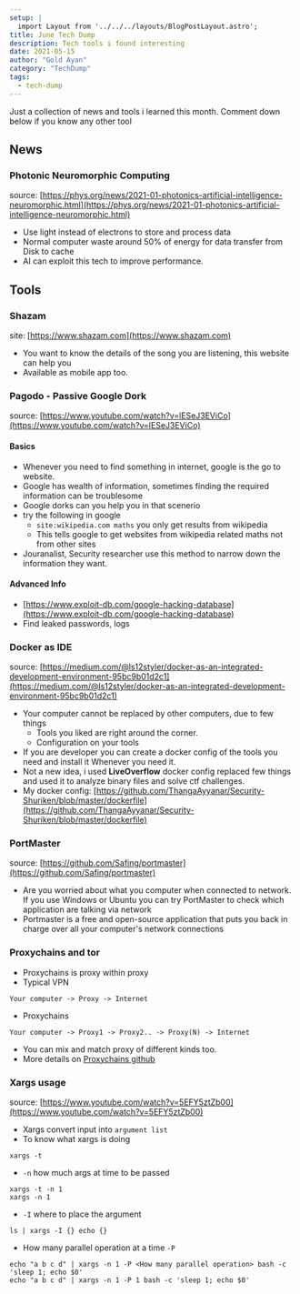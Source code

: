 ```yaml
---
setup: |
  import Layout from '../../../layouts/BlogPostLayout.astro';
title: June Tech Dump
description: Tech tools i found interesting
date: 2021-05-15
author: "Gold Ayan"
category: "TechDump"
tags:
  - tech-dump
---
```


Just a collection of news and tools i learned this month. Comment down below if
you know any other tool

## News

### Photonic Neuromorphic Computing

source: [https://phys.org/news/2021-01-photonics-artificial-intelligence-neuromorphic.html](https://phys.org/news/2021-01-photonics-artificial-intelligence-neuromorphic.html)

- Use light instead of electrons to store and process data
- Normal computer waste around 50% of energy for data transfer from Disk to cache
- AI can exploit this tech to improve performance.

## Tools

<!-- more -->

### Shazam

site: [https://www.shazam.com](https://www.shazam.com)

- You want to know the details of the song you are listening, this website can
  help you
- Available as mobile app too.

### Pagodo - Passive Google Dork

source: [https://www.youtube.com/watch?v=lESeJ3EViCo](https://www.youtube.com/watch?v=lESeJ3EViCo)

#### Basics

- Whenever you need to find something in internet, google is the go to website.
- Google has wealth of information, sometimes finding the required information can be troublesome
- Google dorks can you help you in that scenerio
- try the following in google
  - `site:wikipedia.com maths` you only get results from wikipedia
  - This tells google to get websites from wikipedia related maths not from other sites
- Jouranalist, Security researcher use this method to narrow down the information they want.

#### Advanced Info

- [https://www.exploit-db.com/google-hacking-database](https://www.exploit-db.com/google-hacking-database)
- Find leaked passwords, logs

### Docker as IDE

source: [https://medium.com/@ls12styler/docker-as-an-integrated-development-environment-95bc9b01d2c1](https://medium.com/@ls12styler/docker-as-an-integrated-development-environment-95bc9b01d2c1)

- Your computer cannot be replaced by other computers, due to few things
  - Tools you liked are right around the corner.
  - Configuration on your tools
- If you are developer you can create a docker config of the tools you need and
  install it Whenever you need it.
- Not a new idea, i used **LiveOverflow** docker config replaced few things
  and used it to analyze binary files and solve ctf challenges.
- My docker config: [https://github.com/ThangaAyyanar/Security-Shuriken/blob/master/dockerfile](https://github.com/ThangaAyyanar/Security-Shuriken/blob/master/dockerfile)

### PortMaster

source: [https://github.com/Safing/portmaster](https://github.com/Safing/portmaster)

- Are you worried about what you computer when connected to network. If you use
  Windows or Ubuntu you can try PortMaster to check which application are talking
  via network
- Portmaster is a free and open-source application that puts you back in charge
  over all your computer's network connections

### Proxychains and tor

- Proxychains is proxy within proxy
- Typical VPN

```
Your computer -> Proxy -> Internet
```

- Proxychains

```
Your computer -> Proxy1 -> Proxy2.. -> Proxy(N) -> Internet
```

- You can mix and match proxy of different kinds too.
- More details on [Proxychains github](https://github.com/haad/proxychains)

### Xargs usage

source: [https://www.youtube.com/watch?v=5EFY5ztZb00](https://www.youtube.com/watch?v=5EFY5ztZb00)

- Xargs convert input into `argument list`
- To know what xargs is doing

```
xargs -t
```

- `-n` how much args at time to be passed

```
xargs -t -n 1
xargs -n 1
```

- `-I` where to place the argument

```
ls | xargs -I {} echo {}
```

- How many parallel operation at a time `-P`

```
echo "a b c d" | xargs -n 1 -P <How many parallel operation> bash -c 'sleep 1; echo $0'
echo "a b c d" | xargs -n 1 -P 1 bash -c 'sleep 1; echo $0'
```
